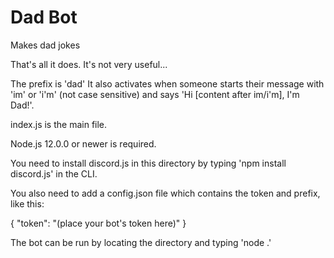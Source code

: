 # Dad Bot
Makes dad jokes

That's all it does.
It's not very useful...

The prefix is 'dad'
It also activates when someone starts their message with 'im' or 'i'm' (not case sensitive) and says 'Hi [content after im/i'm], I'm Dad!'.

index.js is the main file.

Node.js 12.0.0 or newer is required.

You need to install discord.js in this directory by typing 'npm install discord.js' in the CLI.

You also need to add a config.json file which contains the token and prefix, like this:

{
	"token": "(place your bot's token here)"
}

The bot can be run by locating the directory and typing 'node .'
